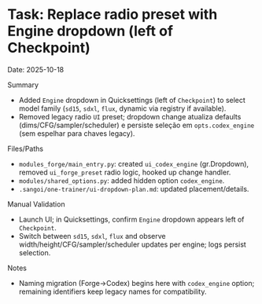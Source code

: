 # Task: Replace radio preset with Engine dropdown (left of Checkpoint)
Date: 2025-10-18

Summary
- Added `Engine` dropdown in Quicksettings (left of `Checkpoint`) to select model family (`sd15`, `sdxl`, `flux`, dynamic via registry if available).
- Removed legacy radio `UI` preset; dropdown change atualiza defaults (dims/CFG/sampler/scheduler) e persiste seleção em `opts.codex_engine` (sem espelhar para chaves legacy).

Files/Paths
- `modules_forge/main_entry.py`: created `ui_codex_engine` (gr.Dropdown), removed `ui_forge_preset` radio logic, hooked up change handler.
- `modules/shared_options.py`: added hidden option `codex_engine`.
- `.sangoi/one-trainer/ui-dropdown-plan.md`: updated placement/details.

Manual Validation
- Launch UI; in Quicksettings, confirm `Engine` dropdown appears left of `Checkpoint`.
- Switch between `sd15`, `sdxl`, `flux` and observe width/height/CFG/sampler/scheduler updates per engine; logs persist selection.

Notes
- Naming migration (Forge→Codex) begins here with `codex_engine` option; remaining identifiers keep legacy names for compatibility.
